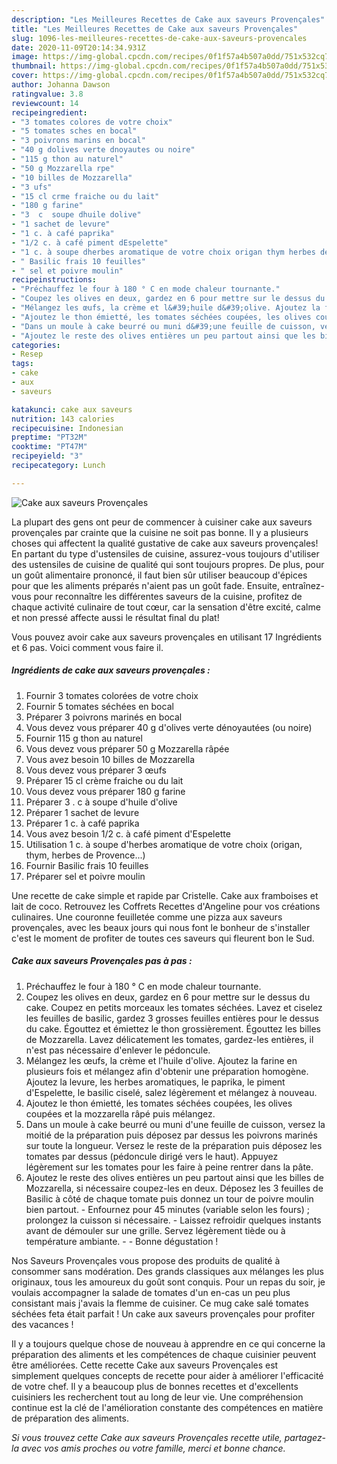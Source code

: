 ```yaml
---
description: "Les Meilleures Recettes de Cake aux saveurs Provençales"
title: "Les Meilleures Recettes de Cake aux saveurs Provençales"
slug: 1096-les-meilleures-recettes-de-cake-aux-saveurs-provencales
date: 2020-11-09T20:14:34.931Z
image: https://img-global.cpcdn.com/recipes/0f1f57a4b507a0dd/751x532cq70/cake-aux-saveurs-provencales-photo-principale-de-la-recette.jpg
thumbnail: https://img-global.cpcdn.com/recipes/0f1f57a4b507a0dd/751x532cq70/cake-aux-saveurs-provencales-photo-principale-de-la-recette.jpg
cover: https://img-global.cpcdn.com/recipes/0f1f57a4b507a0dd/751x532cq70/cake-aux-saveurs-provencales-photo-principale-de-la-recette.jpg
author: Johanna Dawson
ratingvalue: 3.8
reviewcount: 14
recipeingredient:
- "3 tomates colores de votre choix"
- "5 tomates sches en bocal"
- "3 poivrons marins en bocal"
- "40 g dolives verte dnoyautes ou noire"
- "115 g thon au naturel"
- "50 g Mozzarella rpe"
- "10 billes de Mozzarella"
- "3 ufs"
- "15 cl crme fraiche ou du lait"
- "180 g farine"
- "3  c  soupe dhuile dolive"
- "1 sachet de levure"
- "1 c. à café paprika"
- "1/2 c. à café piment dEspelette"
- "1 c. à soupe dherbes aromatique de votre choix origan thym herbes de Provence"
- " Basilic frais 10 feuilles"
- " sel et poivre moulin"
recipeinstructions:
- "Préchauffez le four à 180 ° C en mode chaleur tournante."
- "Coupez les olives en deux, gardez en 6 pour mettre sur le dessus du cake. Coupez en petits morceaux les tomates séchées. Lavez et ciselez les feuilles de basilic, gardez 3 grosses feuilles entières pour le dessus du cake. Égouttez et émiettez le thon grossièrement. Égouttez les billes de Mozzarella. Lavez délicatement les tomates, gardez-les entières, il n&#39;est pas nécessaire d&#39;enlever le pédoncule."
- "Mélangez les œufs, la crème et l&#39;huile d&#39;olive. Ajoutez la farine en plusieurs fois et mélangez afin d&#39;obtenir une préparation homogène. Ajoutez la levure, les herbes aromatiques, le paprika, le piment d&#39;Espelette, le basilic ciselé, salez légèrement et mélangez à nouveau."
- "Ajoutez le thon émietté, les tomates séchées coupées, les olives coupées et la mozzarella râpé puis mélangez."
- "Dans un moule à cake beurré ou muni d&#39;une feuille de cuisson, versez la moitié de la préparation puis déposez par dessus les poivrons marinés sur toute la longueur. Versez le reste de la préparation puis déposez les tomates par dessus (pédoncule dirigé vers le haut). Appuyez légèrement sur les tomates pour les faire à peine rentrer dans la pâte."
- "Ajoutez le reste des olives entières un peu partout ainsi que les billes de Mozzarella, si nécessaire coupez-les en deux. Déposez les 3 feuilles de Basilic à côté de chaque tomate puis donnez un tour de poivre moulin bien partout. Enfournez pour 45 minutes (variable selon les fours) ; prolongez la cuisson si nécessaire. Laissez refroidir quelques instants avant de démouler sur une grille. Servez légèrement tiède ou à température ambiante.  Bonne dégustation !"
categories:
- Resep
tags:
- cake
- aux
- saveurs

katakunci: cake aux saveurs 
nutrition: 143 calories
recipecuisine: Indonesian
preptime: "PT32M"
cooktime: "PT47M"
recipeyield: "3"
recipecategory: Lunch

---
```



![Cake aux saveurs Provençales](https://img-global.cpcdn.com/recipes/0f1f57a4b507a0dd/751x532cq70/cake-aux-saveurs-provencales-photo-principale-de-la-recette.jpg)

La plupart des gens ont peur de commencer à cuisiner cake aux saveurs provençales par crainte que la cuisine ne soit pas bonne. Il y a plusieurs choses qui affectent la qualité gustative de cake aux saveurs provençales! En partant du type d'ustensiles de cuisine, assurez-vous toujours d'utiliser des ustensiles de cuisine de qualité qui sont toujours propres. De plus, pour un goût alimentaire prononcé, il faut bien sûr utiliser beaucoup d'épices pour que les aliments préparés n'aient pas un goût fade. Ensuite, entraînez-vous pour reconnaître les différentes saveurs de la cuisine, profitez de chaque activité culinaire de tout cœur, car la sensation d'être excité, calme et non pressé affecte aussi le résultat final du plat!

<!--inarticleads1-->

Vous pouvez avoir cake aux saveurs provençales en utilisant 17 Ingrédients et 6 pas. Voici comment vous faire il.

##### Ingrédients de cake aux saveurs provençales :

1. Fournir 3 tomates colorées de votre choix
1. Fournir 5 tomates séchées en bocal
1. Préparer 3 poivrons marinés en bocal
1. Vous devez vous préparer 40 g d&#39;olives verte dénoyautées (ou noire)
1. Fournir 115 g thon au naturel
1. Vous devez vous préparer 50 g Mozzarella râpée
1. Vous avez besoin 10 billes de Mozzarella
1. Vous devez vous préparer 3 œufs
1. Préparer 15 cl crème fraiche ou du lait
1. Vous devez vous préparer 180 g farine
1. Préparer 3 . c à soupe d&#39;huile d&#39;olive
1. Préparer 1 sachet de levure
1. Préparer 1 c. à café paprika
1. Vous avez besoin 1/2 c. à café piment d&#39;Espelette
1. Utilisation 1 c. à soupe d&#39;herbes aromatique de votre choix (origan, thym, herbes de Provence...)
1. Fournir  Basilic frais 10 feuilles
1. Préparer  sel et poivre moulin


Une recette de cake simple et rapide par Cristelle. Cake aux framboises et lait de coco. Retrouvez les Coffrets Recettes d&#39;Angeline pour vos créations culinaires. Une couronne feuilletée comme une pizza aux saveurs provençales, avec les beaux jours qui nous font le bonheur de s&#39;installer c&#39;est le moment de profiter de toutes ces saveurs qui fleurent bon le Sud. 

<!--inarticleads2-->

##### Cake aux saveurs Provençales pas à pas :

1. Préchauffez le four à 180 ° C en mode chaleur tournante.
1. Coupez les olives en deux, gardez en 6 pour mettre sur le dessus du cake. Coupez en petits morceaux les tomates séchées. Lavez et ciselez les feuilles de basilic, gardez 3 grosses feuilles entières pour le dessus du cake. Égouttez et émiettez le thon grossièrement. Égouttez les billes de Mozzarella. Lavez délicatement les tomates, gardez-les entières, il n&#39;est pas nécessaire d&#39;enlever le pédoncule.
1. Mélangez les œufs, la crème et l&#39;huile d&#39;olive. Ajoutez la farine en plusieurs fois et mélangez afin d&#39;obtenir une préparation homogène. Ajoutez la levure, les herbes aromatiques, le paprika, le piment d&#39;Espelette, le basilic ciselé, salez légèrement et mélangez à nouveau.
1. Ajoutez le thon émietté, les tomates séchées coupées, les olives coupées et la mozzarella râpé puis mélangez.
1. Dans un moule à cake beurré ou muni d&#39;une feuille de cuisson, versez la moitié de la préparation puis déposez par dessus les poivrons marinés sur toute la longueur. Versez le reste de la préparation puis déposez les tomates par dessus (pédoncule dirigé vers le haut). Appuyez légèrement sur les tomates pour les faire à peine rentrer dans la pâte.
1. Ajoutez le reste des olives entières un peu partout ainsi que les billes de Mozzarella, si nécessaire coupez-les en deux. Déposez les 3 feuilles de Basilic à côté de chaque tomate puis donnez un tour de poivre moulin bien partout. - Enfournez pour 45 minutes (variable selon les fours) ; prolongez la cuisson si nécessaire. - Laissez refroidir quelques instants avant de démouler sur une grille. Servez légèrement tiède ou à température ambiante. -  - Bonne dégustation !


Nos Saveurs Provençales vous propose des produits de qualité à consommer sans modération. Des grands classiques aux mélanges les plus originaux, tous les amoureux du goût sont conquis. Pour un repas du soir, je voulais accompagner la salade de tomates d&#39;un en-cas un peu plus consistant mais j&#39;avais la flemme de cuisiner. Ce mug cake salé tomates séchées feta était parfait ! Un cake aux saveurs provençales pour profiter des vacances ! 

<!--inarticleads1-->

<p>
Il y a toujours quelque chose de nouveau à apprendre en ce qui concerne la préparation des aliments et les compétences de chaque cuisinier peuvent être améliorées. Cette recette Cake aux saveurs Provençales est simplement quelques concepts de recette pour aider à améliorer l'efficacité de votre chef. Il y a beaucoup plus de bonnes recettes et d'excellents cuisiniers les recherchent tout au long de leur vie. Une compréhension continue est la clé de l'amélioration constante des compétences en matière de préparation des aliments.
</p>

<p>
<i>Si vous trouvez cette Cake aux saveurs Provençales recette utile, partagez-la avec vos amis proches ou votre famille, merci et bonne chance.</i>
</p>
